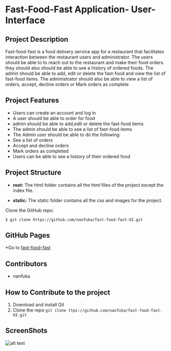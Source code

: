 # Fast-Food-Fast Application- User-Interface

## Project Description
Fast-food-fast is a food delivery service app for a restaurant that facilitates  interaction between the restaurant users and administrator. The users should be able to  to reach out to the restaurant and make their food orders. they should also should be able to see a history of ordered foods.    The admin should be able to add, edit or delete the fast-food and  view the list of fast-food items. The administrator should also be able to view a list of orders, accept, decline orders or Mark orders as complete
## Project Features
* Users can create an account and log in
* A user should be able to order for food
* admin should be able to add,edit or delete the fast-food items
* The admin should be able to see a list of fast-food items
* The Admin user should be able to do the following:
* See a list of orders
* Accept and decline orders
* Mark orders as completed
* Users can be able to see a history of their ordered food

## Project Structure
* **root:** The html folder contains all the html files of the project except the index file.

* **static:** The static folder contains all the css and images for the project.   


Clone the GitHub repo:
 
`$ git clone https://github.com/nanfuka/fast-food-fast-UI.git`


## GitHub Pages
*Go to [fast-food-fast](https://nanfuka.github.io/fast-food-fast/UI/index.html)

## Contributors
* nanfuka

## How to Contribute to the project
1. Download and install Git
2. Clone the repo `git clone ttps://github.com/nanfuka/fast-food-fast-UI.git`

## ScreenShots

![alt text](https://nanfuka.github.io/fast-food-fast/UI/design/UI/UI_admin_dashboard.png)




